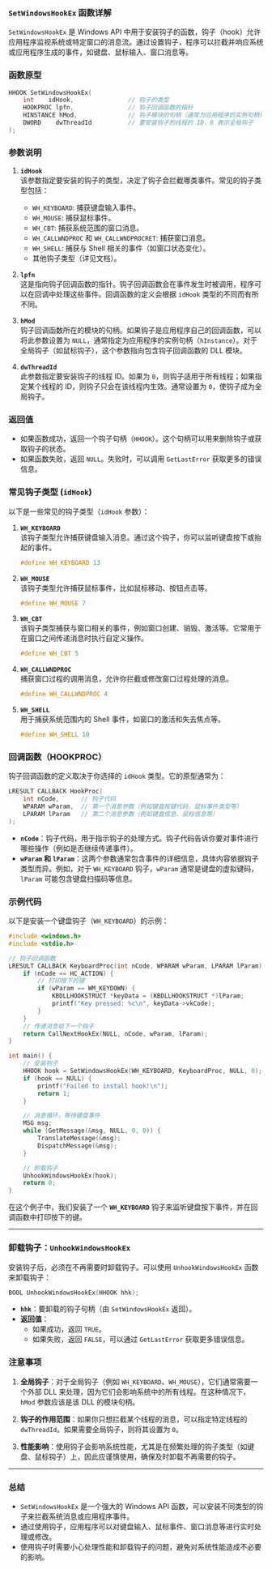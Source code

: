 ### **`SetWindowsHookEx` 函数详解**

`SetWindowsHookEx` 是 Windows API 中用于安装钩子的函数，钩子（hook）允许应用程序监视系统或特定窗口的消息流。通过设置钩子，程序可以拦截并响应系统或应用程序生成的事件，如键盘、鼠标输入、窗口消息等。

### **函数原型**

```c
HHOOK SetWindowsHookEx(
    int    idHook,               // 钩子的类型
    HOOKPROC lpfn,               // 钩子回调函数的指针
    HINSTANCE hMod,              // 钩子模块的句柄（通常为应用程序的实例句柄）
    DWORD    dwThreadId          // 要安装钩子的线程的 ID，0 表示全局钩子
);
```

### **参数说明**

1. **`idHook`**  
    该参数指定要安装的钩子的类型，决定了钩子会拦截哪类事件。常见的钩子类型包括：
    
    - `WH_KEYBOARD`: 捕获键盘输入事件。
    - `WH_MOUSE`: 捕获鼠标事件。
    - `WH_CBT`: 捕获系统范围的窗口消息。
    - `WH_CALLWNDPROC` 和 `WH_CALLWNDPROCRET`: 捕获窗口消息。
    - `WH_SHELL`: 捕获与 Shell 相关的事件（如窗口状态变化）。
    - 其他钩子类型（详见文档）。
2. **`lpfn`**  
    这是指向钩子回调函数的指针。钩子回调函数会在事件发生时被调用，程序可以在回调中处理这些事件。回调函数的定义会根据 `idHook` 类型的不同而有所不同。
    
3. **`hMod`**  
    钩子回调函数所在的模块的句柄。如果钩子是应用程序自己的回调函数，可以将此参数设置为 `NULL`，通常指定为应用程序的实例句柄（`hInstance`）。对于全局钩子（如鼠标钩子），这个参数指向包含钩子回调函数的 DLL 模块。
    
4. **`dwThreadId`**  
    此参数指定要安装钩子的线程 ID。如果为 `0`，则钩子适用于所有线程；如果指定某个线程的 ID，则钩子只会在该线程内生效。通常设置为 `0`，使钩子成为全局钩子。
    

### **返回值**

- 如果函数成功，返回一个钩子句柄（`HHOOK`）。这个句柄可以用来删除钩子或获取钩子的状态。
- 如果函数失败，返回 `NULL`。失败时，可以调用 `GetLastError` 获取更多的错误信息。

### **常见钩子类型 (`idHook`)**

以下是一些常见的钩子类型（`idHook` 参数）：

1. **`WH_KEYBOARD`**  
    该钩子类型允许捕获键盘输入消息。通过这个钩子，你可以监听键盘按下或抬起的事件。
    
    ```c
    #define WH_KEYBOARD 13
    ```
    
2. **`WH_MOUSE`**  
    该钩子类型允许捕获鼠标事件，比如鼠标移动、按钮点击等。
    
    ```c
    #define WH_MOUSE 7
    ```
    
3. **`WH_CBT`**  
    该钩子类型捕获与窗口相关的事件，例如窗口创建、销毁、激活等。它常用于在窗口之间传递消息时执行自定义操作。
    
    ```c
    #define WH_CBT 5
    ```
    
4. **`WH_CALLWNDPROC`**  
    捕获窗口过程的调用消息，允许你拦截或修改窗口过程处理的消息。
    
    ```c
    #define WH_CALLWNDPROC 4
    ```
    
5. **`WH_SHELL`**  
    用于捕获系统范围内的 Shell 事件，如窗口的激活和失去焦点等。
    
    ```c
    #define WH_SHELL 10
    ```
    

### **回调函数（HOOKPROC）**

钩子回调函数的定义取决于你选择的 `idHook` 类型。它的原型通常为：

```c
LRESULT CALLBACK HookProc(
    int nCode,      // 钩子代码
    WPARAM wParam,  // 第一个消息参数（例如键盘按键代码，鼠标事件类型等）
    LPARAM lParam   // 第二个消息参数（例如键盘信息、鼠标信息等）
);
```

- **`nCode`**：钩子代码，用于指示钩子的处理方式。钩子代码告诉你要对事件进行哪些操作（例如是否继续传递事件）。
- **`wParam` 和 `lParam`**：这两个参数通常包含事件的详细信息，具体内容依据钩子类型而异。例如，对于 `WH_KEYBOARD` 钩子，`wParam` 通常是键盘的虚拟键码，`lParam` 可能包含键盘扫描码等信息。

### **示例代码**

以下是安装一个键盘钩子（`WH_KEYBOARD`）的示例：

```c
#include <windows.h>
#include <stdio.h>

// 钩子回调函数
LRESULT CALLBACK KeyboardProc(int nCode, WPARAM wParam, LPARAM lParam) {
    if (nCode == HC_ACTION) {
        // 打印按下的键
        if (wParam == WM_KEYDOWN) {
            KBDLLHOOKSTRUCT *keyData = (KBDLLHOOKSTRUCT *)lParam;
            printf("Key pressed: %c\n", keyData->vkCode);
        }
    }
    // 传递消息给下一个钩子
    return CallNextHookEx(NULL, nCode, wParam, lParam);
}

int main() {
    // 安装钩子
    HHOOK hook = SetWindowsHookEx(WH_KEYBOARD, KeyboardProc, NULL, 0);
    if (hook == NULL) {
        printf("Failed to install hook!\n");
        return 1;
    }

    // 消息循环，等待键盘事件
    MSG msg;
    while (GetMessage(&msg, NULL, 0, 0)) {
        TranslateMessage(&msg);
        DispatchMessage(&msg);
    }

    // 卸载钩子
    UnhookWindowsHookEx(hook);
    return 0;
}
```

在这个例子中，我们安装了一个 **`WH_KEYBOARD`** 钩子来监听键盘按下事件，并在回调函数中打印按下的键。

---

### **卸载钩子：`UnhookWindowsHookEx`**

安装钩子后，必须在不再需要时卸载钩子。可以使用 `UnhookWindowsHookEx` 函数来卸载钩子：

```c
BOOL UnhookWindowsHookEx(HHOOK hhk);
```

- **`hhk`**：要卸载的钩子句柄（由 `SetWindowsHookEx` 返回）。
- **返回值**：
    - 如果成功，返回 `TRUE`。
    - 如果失败，返回 `FALSE`，可以通过 `GetLastError` 获取更多错误信息。

### **注意事项**

1. **全局钩子**：对于全局钩子（例如 `WH_KEYBOARD`、`WH_MOUSE`），它们通常需要一个外部 DLL 来处理，因为它们会影响系统中的所有线程。在这种情况下，`hMod` 参数应该是该 DLL 的模块句柄。
    
2. **钩子的作用范围**：如果你只想拦截某个线程的消息，可以指定特定线程的 `dwThreadId`。如果需要全局钩子，则将其设置为 `0`。
    
3. **性能影响**：使用钩子会影响系统性能，尤其是在频繁处理的钩子类型（如键盘、鼠标钩子）上，因此应谨慎使用，确保及时卸载不再需要的钩子。
    

---

### **总结**

- `SetWindowsHookEx` 是一个强大的 Windows API 函数，可以安装不同类型的钩子来拦截系统消息或应用程序事件。
- 通过使用钩子，应用程序可以对键盘输入、鼠标事件、窗口消息等进行实时处理或修改。
- 使用钩子时需要小心处理性能和卸载钩子的问题，避免对系统性能造成不必要的影响。